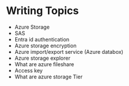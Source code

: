 # Writing Topics

* Azure Storage
* SAS
* Entra id authentication
* Azure storage encryption
* Azure import/export service (Azure databox)
* Azure storage explorer
* What are azure fileshare
* Access key
* What are azure storage Tier